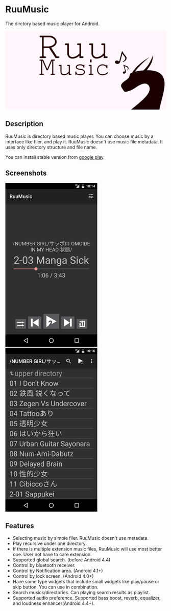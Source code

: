 RuuMusic
========
The dirctory based music player for Android.

![RuuMusic promotion image](designs/promotion.png)

## Description
RuuMusic is directory based music player. You can choose music by a interface like filer, and play it.
RuuMusic doesn't use music file metadata. It uses only directory structure and file name.

You can install stable version from [google play](https://play.google.com/store/apps/details?id=jp.blanktar.ruumusic).

## Screenshots
![player view](screenshots/for-readme/play.png)
![selecting view](screenshots/for-readme/playlists.png)

## Features
* Selecting music by simple filer.
	RuuMusic doesn't use metadata.
* Play recursive under one directory.
* If there is multiple extension music files, RuuMusic will use most better one.
	User not have to care extension.
* Supported global search. (before Android 4.4)
* Control by bluetooth receiver.
* Control by Notification area. (Android 4.1+)
* Control by lock screen. (Android 4.0+)
* Have some type widgets that include small widgets like play/pause or skip button.
	You can use in combination.
* Search musics/directories.
	Can playing search results as playlist.
* Supported audio preference.
	Supported bass boost, reverb, equalizer, and loudness enhancer(Android 4.4+).

